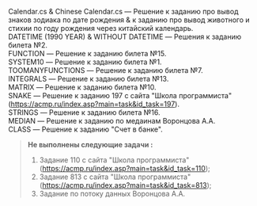 Calendar.cs & Chinese Calendar.cs — Решение к заданию про вывод знаков зодиака по дате рождения & к заданию про вывод животного и стихии по году рождения через китайский календарь.  
DATETIME (1990 YEAR) & WITHOUT DATETIME — Решения к заданию билета №2.  
FUNCTION — Решение к заданию билета №15.  
SYSTEM10 — Решение к заданию билета №1.  
TOOMANYFUNCTIONS — Решение к заданию билета №7.  
INTEGRALS — Решение к заданию билета №13.  
MATRIX — Решение к заданию билета №10.  
SNAKE — Решение к заданию 197 с сайта "Школа программиста" (https://acmp.ru/index.asp?main=task&id_task=197).  
STRINGS — Решение к заданию билета №16.  
MEDIAN — Решение к заданию по медаинам Воронцова А.А.  
CLASS — Решение к заданию "Счет в банке".

> **Не выполнены следующие задачи :**
> 1. Задание 110 с сайта "Школа программиста" (https://acmp.ru/index.asp?main=task&id_task=110);
> 2. Задание 813 с сайта "Школа программиста" (https://acmp.ru/index.asp?main=task&id_task=813);
> 3. Задание по потоку данных Воронцова А.А.
